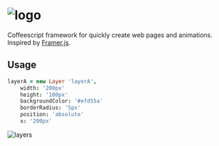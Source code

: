 # ![logo](https://cloud.githubusercontent.com/assets/1908782/6525293/2ccbe0e6-c404-11e4-996d-94939d691277.png)
Coffeescript framework for quickly create web pages and animations. Inspired by <a href="https://github.com/koenbok/Framer">Framer.js</a>.

## Usage
```coffeescript
layerA = new Layer 'layerA',
	width: '200px'
	height: '100px'
	backgroundColor: '#efd55a'
	borderRadius: '5px'
	position: 'absolute'
	x: '200px' 
```

![layers](https://cloud.githubusercontent.com/assets/1908782/6525190/d9ca43a2-c402-11e4-8a43-df73467d71a9.png)

<!--![layers01](https://cloud.githubusercontent.com/assets/1908782/6525207/0c32e36c-c403-11e4-9616-d2dd00e290d0.png)-->
<!--![layers02](https://cloud.githubusercontent.com/assets/1908782/6525215/2979f618-c403-11e4-824c-d2e2fba7fd51.png)-->




